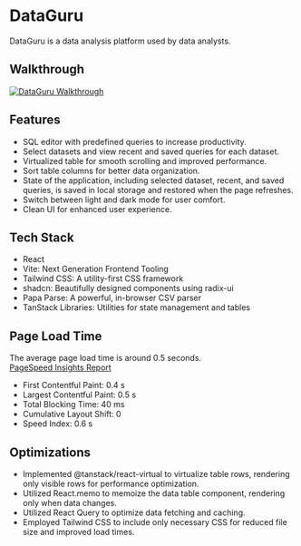 # DataGuru

DataGuru is a data analysis platform used by data analysts.

## Walkthrough

[![DataGuru Walkthrough](https://img.youtube.com/vi/uEYL1TgOQug/0.jpg)](https://www.youtube.com/watch?v=uEYL1TgOQug)

## Features

- SQL editor with predefined queries to increase productivity.
- Select datasets and view recent and saved queries for each dataset.
- Virtualized table for smooth scrolling and improved performance.
- Sort table columns for better data organization.
- State of the application, including selected dataset, recent, and saved queries, is saved in local storage and restored when the page refreshes.
- Switch between light and dark mode for user comfort.
- Clean UI for enhanced user experience.

## Tech Stack

- React
- Vite: Next Generation Frontend Tooling
- Tailwind CSS: A utility-first CSS framework
- shadcn: Beautifully designed components using radix-ui
- Papa Parse: A powerful, in-browser CSV parser
- TanStack Libraries: Utilities for state management and tables

## Page Load Time

The average page load time is around 0.5 seconds. <br>
[PageSpeed Insights Report](https://pagespeed.web.dev/analysis/https-www-tusharmoraye-com-DataGuru/xwypygiw45?form_factor=desktop)

- First Contentful Paint: 0.4 s
- Largest Contentful Paint: 0.5 s
- Total Blocking Time: 40 ms
- Cumulative Layout Shift: 0
- Speed Index: 0.6 s

## Optimizations

- Implemented @tanstack/react-virtual to virtualize table rows, rendering only visible rows for performance optimization.
- Utilized React.memo to memoize the data table component, rendering only when data changes.
- Utilized React Query to optimize data fetching and caching.
- Employed Tailwind CSS to include only necessary CSS for reduced file size and improved load times.
